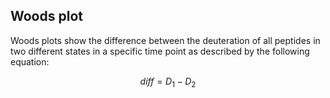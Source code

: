 ## Woods plot

Woods plots show the difference between the deuteration of all peptides in two different states in a specific time point as described by the following equation:

$$diff = D_{1} - D_{2}$$
